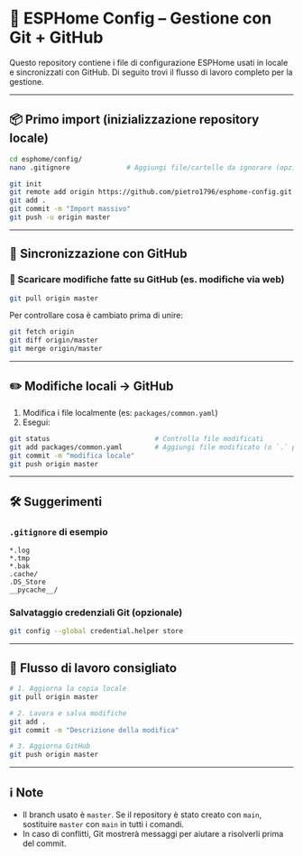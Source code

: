 # 📘 ESPHome Config – Gestione con Git + GitHub

Questo repository contiene i file di configurazione ESPHome usati in locale e sincronizzati con GitHub. Di seguito trovi il flusso di lavoro completo per la gestione.

---

## 📦 Primo import (inizializzazione repository locale)

```bash
cd esphome/config/
nano .gitignore              # Aggiungi file/cartelle da ignorare (opzionale)

git init
git remote add origin https://github.com/pietro1796/esphome-config.git
git add .
git commit -m "Import massivo"
git push -u origin master
```

---

## 🔄 Sincronizzazione con GitHub

### 🔽 Scaricare modifiche fatte su GitHub (es. modifiche via web)

```bash
git pull origin master
```

Per controllare cosa è cambiato prima di unire:

```bash
git fetch origin
git diff origin/master
git merge origin/master
```

---

## ✏️ Modifiche locali → GitHub

1. Modifica i file localmente (es: `packages/common.yaml`)
2. Esegui:

```bash
git status                          # Controlla file modificati
git add packages/common.yaml        # Aggiungi file modificato (o `.` per tutti)
git commit -m "modifica locale"
git push origin master
```

---

## 🛠 Suggerimenti

### `.gitignore` di esempio

```gitignore
*.log
*.tmp
*.bak
.cache/
.DS_Store
__pycache__/
```

### Salvataggio credenziali Git (opzionale)

```bash
git config --global credential.helper store
```

---

## 🔁 Flusso di lavoro consigliato

```bash
# 1. Aggiorna la copia locale
git pull origin master

# 2. Lavora e salva modifiche
git add .
git commit -m "Descrizione della modifica"

# 3. Aggiorna GitHub
git push origin master
```

---

## ℹ️ Note

- Il branch usato è `master`. Se il repository è stato creato con `main`, sostituire `master` con `main` in tutti i comandi.
- In caso di conflitti, Git mostrerà messaggi per aiutare a risolverli prima del commit.

